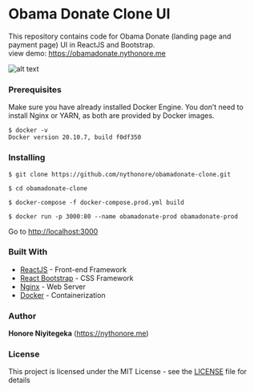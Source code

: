 # Obama Donate Clone UI

This repository contains code for Obama Donate (landing page and payment page) UI in ReactJS and Bootstrap.\
view demo: https://obamadonate.nythonore.me

![alt text](https://nythonore.me/work/obamadonate.png)

### Prerequisites
Make sure you have already installed Docker Engine. You don’t need to install Nginx or YARN, as both are provided by Docker images.

```
$ docker -v
Docker version 20.10.7, build f0df350
```

### Installing

```
$ git clone https://github.com/nythonore/obamadonate-clone.git
```

```
$ cd obamadonate-clone
```

```
$ docker-compose -f docker-compose.prod.yml build
```

```
$ docker run -p 3000:80 --name obamadonate-prod obamadonate-prod
```

Go to [http://localhost:3000](http://localhost:3000)

### Built With
* [ReactJS](https://reactjs.org/) - Front-end Framework
* [React Bootstrap](https://react-bootstrap.github.io/) - CSS Framework
* [Nginx](https://nginx.org/en/) - Web Server
* [Docker](https://www.docker.com/) - Containerization

### Author

**Honore Niyitegeka** (https://nythonore.me)

### License
This project is licensed under the MIT License - see the [LICENSE](LICENSE) file for details
